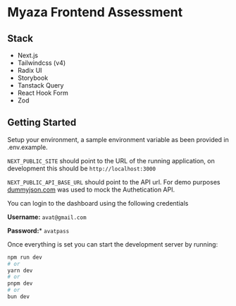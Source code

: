 # Myaza Frontend Assessment

## Stack

- Next.js
- Tailwindcss (v4)
- Radix UI
- Storybook
- Tanstack Query
- React Hook Form
- Zod

## Getting Started

Setup your environment, a sample environment variable as been provided in .env.example.

```NEXT_PUBLIC_SITE``` should point to the URL of the running application, on development this should be ```http://localhost:3000```

```NEXT_PUBLIC_API_BASE_URL``` should point to the API url. For demo purposes [dummyjson.com](https://https://dummyjson.com/) was used to mock the Authetication API.

You can login to the dashboard using the following credentials


**Username:** ```avat@gmail.com```

**Password:*** ```avatpass```

Once everything is set you can start the development server by running:

```bash
npm run dev
# or
yarn dev
# or
pnpm dev
# or
bun dev
```

